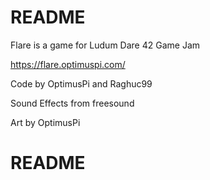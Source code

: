 # README #

Flare is a game for Ludum Dare 42 Game Jam 

https://flare.optimuspi.com/


Code by OptimusPi and Raghuc99

Sound Effects from freesound

Art by OptimusPi

# README #
